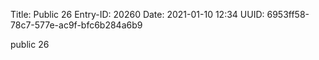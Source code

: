 Title: Public 26
Entry-ID: 20260
Date: 2021-01-10 12:34
UUID: 6953ff58-78c7-577e-ac9f-bfc6b284a6b9

public 26
